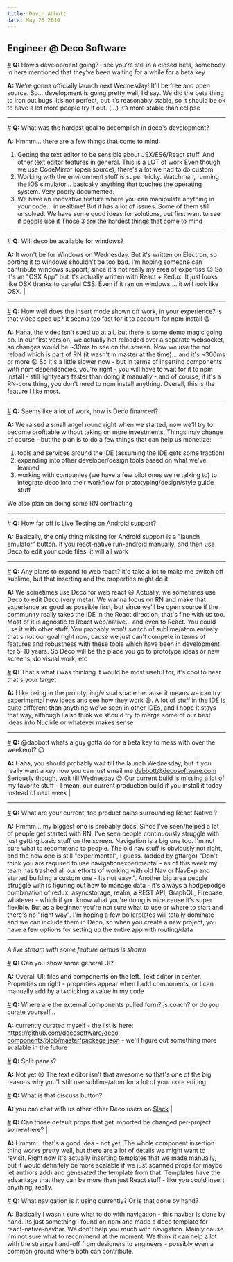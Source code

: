```yaml
---
title: Devin Abbott
date: May 25 2016
---
```

## Engineer @ Deco Software

<a name="hows-development-going-see-youre" href="#hows-development-going-see-youre">#</a> **Q:** How’s development going? i see you’re still in a closed beta, somebody in here mentioned that they’ve been waiting for a while for a beta key


**A:** We’re gonna officially launch next Wednesday! It’ll be free and open source. So… development is going pretty well, I’d say. We did the beta thing to iron out bugs. it’s not perfect, but it’s reasonably stable, so it should be ok to have a lot more people try it out. (...) It’s more stable than eclipse

---

<a name="hardest-goal-accomplish-decos-development" href="#hardest-goal-accomplish-decos-development">#</a> **Q:** What was the hardest goal to accomplish in deco's development?


**A:** Hmmm... there are a few things that come to mind.
1. Getting the text editor to be sensible about JSX/ES6/React stuff. And other text editor features in general. This is a LOT of work
Even though we use CodeMirror (open source), there's a lot we had to do custom
2. Working with the environment stuff is super tricky. Watchman, running the iOS simulator... basically anything that touches the operating system. Very poorly documented.
3. We have an innovative feature where you can manipulate anything in your code... in realtime! But it has a lot of issues.
Some of them still unsolved.
We have some good ideas for solutions, but first want to see if people use it
Those 3 are the hardest things that come to mind

---

<a name="deco-available-windows" href="#deco-available-windows">#</a> **Q:** Will deco be available for windows?


**A:** It won't be for Windows on Wednesday. But it's written on Electron, so porting it to windows shouldn't be too bad. I'm hoping someone can cantribute windows support, since it's not really my area of expertise 😉 So, it's an "OSX App" but it's actually written with React + Redux. It just looks like OSX thanks to careful CSS. Even if it ran on windows.... it will look like OSX. |

---

<a name="well-insert-mode-shown-work" href="#well-insert-mode-shown-work">#</a> **Q:** How well does the insert mode shown off work, in your experience? is that video sped up? it seems too fast for it to account for npm install 😃


**A:** Haha, the video isn't sped up at all, but there is some demo magic going on. In our first version, we actually hot reloaded over a separate websocket, so changes would be ~30ms to see on the screen. Now we use the hot reload which is part of RN (it wasn't in master at the time)... and it's ~300ms or more 😦 So it's a little slower now - but in terms of inserting components with npm dependencies, you're right - you will have to wait for it to npm install - still lightyears faster than doing it manually - and of course, if it's a RN-core thing, you don't need to npm install anything. Overall, this is the feature I like most.

---

<a name="seems-like-lot-work-deco" href="#seems-like-lot-work-deco">#</a> **Q:** Seems like a lot of work, how is Deco financed?


**A:** We raised a small angel round right when we started, now we'll try to become profitable without taking on more investments. Things may change of course - but the plan is to do a few things that can help us monetize:

1. tools and services around the IDE (assuming the IDE gets some traction)
2. expanding into other developer/design tools based on what we've learned
3. working with companies (we have a few pilot ones we're talking to) to integrate deco into their workflow for prototyping/design/style guide stuff

We also plan on doing some RN contracting

---

<a name="far-live-testing-android-support" href="#far-live-testing-android-support">#</a> **Q:** How far off is Live Testing on Android support?


**A:** Basically, the only thing missing for Android support is a "launch emulator" button. If you react-native run-android manually, and then use Deco to edit your code files, it will all work

---

<a name="plans-expand-web-react-itd" href="#plans-expand-web-react-itd">#</a> **Q:** Any plans to expand to web react? it'd take a lot to make me switch off sublime, but that inserting and the properties might do it


**A:** We sometimes use Deco for web react 😃 Actually, we sometimes use Deco to edit Deco (very meta). We wanna focus on RN and make that experience as good as possible first, but since we'll be open source if the community really takes the IDE in the React direction, that's fine with us too. Most of it is agnostic to React web/native... and even to React. You could use it with other stuff. You probably won't switch of sublime/atom entirely. that's not our goal right now, cause we just can't compete in terms of features and robustness with these tools which have been in development for 5-10 years. So Deco will be the place you go to prototype ideas or new screens, do visual work, etc

<a name="thats-thinking-would-useful-cool" href="#thats-thinking-would-useful-cool">#</a> **Q:** That's what i was thinking it would be most useful for, it's cool to hear that's your target


**A:** I like being in the prototyping/visual space because it means we can try experimental new ideas and see how they work 😃. A lot of stuff in the IDE is quite different than anything we've seen in other IDEs, and I hope it stays that way, although I also think we should try to merge some of our best ideas into Nuclide or whatever makes sense

---

<a name="dabbott-whats-guy-gotta-beta" href="#dabbott-whats-guy-gotta-beta">#</a> **Q:** @dabbott  whats a guy gotta do for a beta key to mess with over the weekend? 😉


**A:** Haha, you should probably wait till the launch Wednesday, but if you really want a key now you can just email me dabbott@decosoftware.com Seriously though, wait till Wednesday 😉 Our current build is missing a lot of my favorite stuff - I mean, our current production build if you install it today instead of next week |

---

<a name="current-top-product-pains-surrounding" href="#current-top-product-pains-surrounding">#</a> **Q:** What are your current, top product pains  surrounding React Native ?


**A:** Hmmm... my biggest one is probably docs. Since I've seen/helped a lot of people get started with RN, I've seen people continuously struggle with just getting basic stuff on the screen. Navigation is a big one too. I'm not sure what to recommend to people. The old nav stuff is obviously not right, and the new one is still "experimental", I guess. (added by gtfargo) "Don't think you are required to use navigationexperimental - as of this week my team has trashed all our efforts of working with old Nav or NavExp and started building a custom one - Its not easy.". Another big area people struggle with is figuring out how to manage data - it's always a hodgepodge combination of redux, asyncstorage, realm, a REST API, GraphQL, Firebase, whatever - which if you know what you're doing is nice cause it's super flexible. But as a beginner you're not sure what to use or where to start and there's no "right way". I'm hoping a few boilerplates will totally dominate and we can include them in Deco, so when you create a new project, you have a few options for setting up the entire app with routing/data

---

*A live stream with some feature demos is shown*

<a name="show-general-ui" href="#show-general-ui">#</a> **Q:** Can you show some general UI?


**A:** Overall UI: files and components on the left. Text editor in center. Properties on right - properties appear when I add components, or I can manually add by alt+clicking a value in my code

<a name="external-components-pulled-form-jscoach" href="#external-components-pulled-form-jscoach">#</a> **Q:** Where are the external components pulled form? js.coach?  or do you curate yourself...


**A:** currently curated myself - the list is here: https://github.com/decosoftware/deco-components/blob/master/package.json - we'll figure out something more scalable in the future

<a name="split-panes" href="#split-panes">#</a> **Q:** Split panes?


**A:** Not yet 😦 The text editor isn't that awesome so that's one of the big reasons why you'll still use sublime/atom for a lot of your core editing

<a name="discuss-button" href="#discuss-button">#</a> **Q:** What is that discuss button?


**A:** you can chat with us other other Deco users on [Slack](https://decoslackin.herokuapp.com/) |

<a name="default-props-get-imported-changed" href="#default-props-get-imported-changed">#</a> **Q:** Can those default props that get imported be changed per-project  somewhere? |


**A:** Hmmm... that's a good idea - not yet. The whole component insertion thing works pretty well, but there are a lot of details we might want to revisit. Right now it's actually inserting templates that we made manually, but it would definitely be more scalable if we just scanned props (or maybe let authors add) and generated the template from that. Templates have the advantage that they can be more than just React stuff - like you could insert anything, really.

<a name="navigation-using-currently-done-hand" href="#navigation-using-currently-done-hand">#</a> **Q:** What navigation is it using currently? Or is that done by hand?


**A:** Basically I wasn't sure what to do with navigation - this navbar is done by hand. Its just something I found on npm and made a deco template for react-native-navbar. We don't help you much with navigation. Mainly cause I'm not sure what to recommend at the moment. We think it can help a lot with the strange hand-off from designers to engineers - possibly even a common ground where both can contribute.

